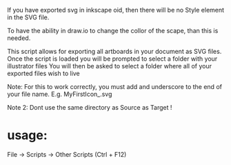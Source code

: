 If you have exported svg in inkscape oid, then there will be no Style element in the SVG file.

To have the ability in draw.io to change the collor of the scape, than this is needed.

This script allows for exporting all artboards in your document as SVG files.
Once the script is loaded you will be prompted to select a folder with your illustrator files
You will then be asked to select a folder where all of your exported files wish to live

Note: For this to work correctly, you must add and underscore to the end of your file name. E.g. MyFirstIcon_.svg

Note 2: Dont use the same directory as Source as Target !

# usage:

File -> Scripts -> Other Scripts (Ctrl + F12)

